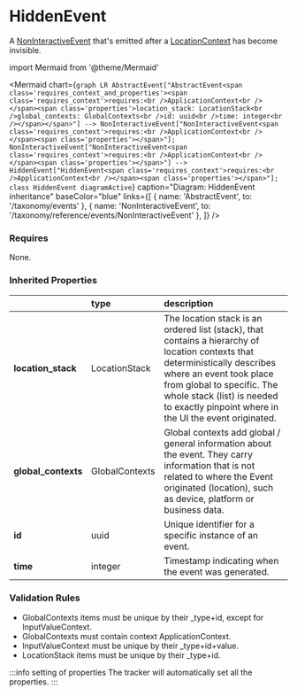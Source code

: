 # HiddenEvent

A [NonInteractiveEvent](/taxonomy/reference/events/NonInteractiveEvent.md) that's emitted after a [LocationContext](/taxonomy/reference/location-contexts/overview.md) has become invisible.

import Mermaid from '@theme/Mermaid'

<Mermaid chart={`
    graph LR
      AbstractEvent["AbstractEvent<span class='requires_context_and_properties'><span class='requires_context'>requires:<br />ApplicationContext<br /></span><span class='properties'>location_stack: LocationStack<br />global_contexts: GlobalContexts<br />id: uuid<br />time: integer<br /></span></span>"] --> NonInteractiveEvent["NonInteractiveEvent<span class='requires_context'>requires:<br />ApplicationContext<br /></span><span class='properties'></span>"];
      NonInteractiveEvent["NonInteractiveEvent<span class='requires_context'>requires:<br />ApplicationContext<br /></span><span class='properties'></span>"] -->       HiddenEvent["HiddenEvent<span class='requires_context'>requires:<br />ApplicationContext<br /></span><span class='properties'></span>"];
    class HiddenEvent diagramActive
  `}
  caption="Diagram: HiddenEvent inheritance"
  baseColor="blue"
  links={[
{ name: 'AbstractEvent', to: '/taxonomy/events' }, { name: 'NonInteractiveEvent', to: '/taxonomy/reference/events/NonInteractiveEvent' },   ]}
/>

### Requires

None.

### Inherited Properties

|                      | type           | description                                                                                                                                                                                                                                                                  |
|:---------------------|:---------------|:-----------------------------------------------------------------------------------------------------------------------------------------------------------------------------------------------------------------------------------------------------------------------------|
| **location\_stack**  | LocationStack  | The location stack is an ordered list (stack), that contains a hierarchy of location contexts that deterministically describes where an event took place from global to specific. The whole stack (list) is needed to exactly pinpoint where in the UI the event originated. |
| **global\_contexts** | GlobalContexts | Global contexts add global / general information about the event. They carry information that is not related to where the Event originated (location), such as device, platform or business data.                                                                            |
| **id**               | uuid           | Unique identifier for a specific instance of an event.                                                                                                                                                                                                                       |
| **time**             | integer        | Timestamp indicating when the event was generated.                                                                                                                                                                                                                           |

### Validation Rules
* GlobalContexts items must be unique by their _type+id, except for InputValueContext.
* GlobalContexts must contain context ApplicationContext.
* InputValueContext must be unique by their _type+id+value.
* LocationStack items must be unique by their _type+id.

:::info setting of properties
The tracker will automatically set all the properties.
:::
